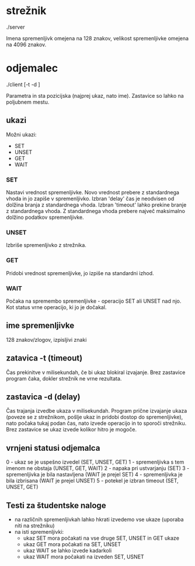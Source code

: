 # strežnik

./server

Imena spremenljivk omejena na 128 znakov, velikost spremenljivke omejena na 4096 znakov.

# odjemalec
./client <ukaz> <ime spremenljivke> [-t <milisekunde> -d <milisekunde>]

Parametra <ukaz> in <ime spremenljivke> sta pozicijska (najprej ukaz, nato ime). Zastavice so lahko na poljubnem mestu.


## ukazi
Možni ukazi:

- SET
- UNSET
- GET
- WAIT

### SET

Nastavi vrednost spremenljivke.
Novo vrednost prebere z standardnega vhoda in jo zapiše v spremenljivko.
Izbran 'delay' čas je neodvisen od dolžina branja z standardnega vhoda.
Izbran 'timeout' lahko prekine branje z standardnega vhoda.
Z standardnega vhoda prebere največ maksimalno dolžino podatkov spremenljivke.

### UNSET

Izbriše spremenljivko z strežnika.

### GET

Pridobi vrednost spremenljivke, jo izpiše na standardni izhod.

### WAIT

Počaka na spremembo spremenljivke - operacijo SET ali UNSET nad njo.
Kot status vrne operacijo, ki jo je dočakal.

## ime spremenljivke

128 znakov/zlogov, izpisljivi znaki

## zatavica -t (timeout)

Čas prekinitve v milisekundah, če bi ukaz blokiral izvajanje. Brez zastavice 
program čaka, dokler strežnik ne vrne rezultata.

## zastavica -d (delay)

Čas trajanja izvedbe ukaza v milisekundah. Program prične izvajanje ukaza (poveze se z strežnikom, pošlje ukaz in pridobi dostop do spremenljivke), nato počaka tukaj podan čas, nato izvede operacijo in to sporoči strežniku. Brez zastavice se ukaz izvede kolikor hitro je mogoče.

## vrnjeni statusi odjemalca

0 - ukaz se je uspešno izvedel (SET, UNSET, GET)
1 - spremenljivka s tem imenom ne obstaja (UNSET, GET, WAIT)
2 - napaka pri ustvarjanju (SET)
3 - spremenljivka je bila nastavljena (WAIT je prejel SET)
4 - spremenljivka je bila izbrisana (WAIT je prejel UNSET)
5 - potekel je izbran timeout (SET, UNSET, GET)

## Testi za študentske naloge

- na različnih spremenljivkah lahko hkrati izvedemo vse ukaze (uporaba niti na strežniku)
- na isti spremenljivki:
    - ukaz SET mora počakati na vse druge SET, UNSET in GET ukaze 
    - ukaz GET mora počakati na SET, UNSET
    - ukaz WAIT se lahko izvede kadarkoli
    - ukaz WAIT mora počakati na izveden SET, USNET
